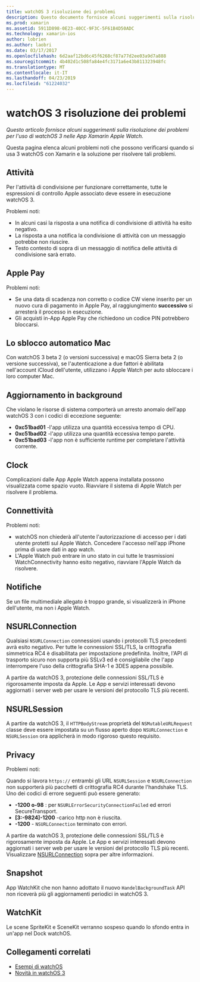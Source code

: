 ```yaml
---
title: watchOS 3 risoluzione dei problemi
description: Questo documento fornisce alcuni suggerimenti sulla risoluzione dei problemi utili quando si lavora con watchOS 3 in Xamarin. Suggerimenti riguardano le attività, Apple Pay, aggiornamento in background, NSURLConnection, privacy e altro ancora.
ms.prod: xamarin
ms.assetid: 5911D898-0E23-40CC-9F3C-5F61B4D50ADC
ms.technology: xamarin-ios
author: lobrien
ms.author: laobri
ms.date: 03/17/2017
ms.openlocfilehash: 6d2aaf12bd6c45f6268cf87a77d2ee03a9d7a888
ms.sourcegitcommit: 4b402d1c508fa84e4fc3171a6e43b811323948fc
ms.translationtype: MT
ms.contentlocale: it-IT
ms.lasthandoff: 04/23/2019
ms.locfileid: "61224032"
---
```

# <a name="watchos-3-troubleshooting"></a>watchOS 3 risoluzione dei problemi

_Questo articolo fornisce alcuni suggerimenti sulla risoluzione dei problemi per l'uso di watchOS 3 nelle App Xamarin Apple Watch._

Questa pagina elenca alcuni problemi noti che possono verificarsi quando si usa 3 watchOS con Xamarin e la soluzione per risolvere tali problemi.

## <a name="activities"></a>Attività

Per l'attività di condivisione per funzionare correttamente, tutte le espressioni di controllo Apple associato deve essere in esecuzione watchOS 3.

Problemi noti:

- In alcuni casi la risposta a una notifica di condivisione di attività ha esito negativo.
- La risposta a una notifica la condivisione di attività con un messaggio potrebbe non riuscire.
- Testo contesto di sopra di un messaggio di notifica delle attività di condivisione sarà errato.

## <a name="apple-pay"></a>Apple Pay

Problemi noti:

- Se una data di scadenza non corretto o codice CW viene inserito per un nuovo cura di pagamento in Apple Pay, al raggiungimento **successivo** si arresterà il processo in esecuzione.
- Gli acquisti in-App Apple Pay che richiedono un codice PIN potrebbero bloccarsi.

## <a name="auto-mac-unlock"></a>Lo sblocco automatico Mac

Con watchOS 3 beta 2 (o versioni successiva) e macOS Sierra beta 2 (o versione successiva), se l'autenticazione a due fattori è abilitata nell'account iCloud dell'utente, utilizzano i Apple Watch per auto sbloccare i loro computer Mac.

## <a name="background-refresh"></a>Aggiornamento in background

Che violano le risorse di sistema comporterà un arresto anomalo dell'app watchOS 3 con i codici di eccezione seguente:

- **0xc51bad01** -l'app utilizza una quantità eccessiva tempo di CPU.
- **0xc51bad02** -l'app utilizza una quantità eccessiva tempo parete.
- **0xc51bad03** -l'app non è sufficiente runtime per completare l'attività corrente.

## <a name="clock"></a>Clock

Complicazioni dalle App Apple Watch appena installata possono visualizzata come spazio vuoto. Riavviare il sistema di Apple Watch per risolvere il problema.

## <a name="connectivity"></a>Connettività

Problemi noti:

- watchOS non chiederà all'utente l'autorizzazione di accesso per i dati utente protetti sul Apple Watch. Concedere l'accesso nell'app iPhone prima di usare dati in app watch.
- L'Apple Watch può entrare in uno stato in cui tutte le trasmissioni WatchConnectivity hanno esito negativo, riavviare l'Apple Watch da risolvere.

## <a name="notifications"></a>Notifiche

Se un file multimediale allegato è troppo grande, si visualizzerà in iPhone dell'utente, ma non i Apple Watch.

## <a name="nsurlconnection"></a>NSURLConnection

Qualsiasi `NSURLConnection` connessioni usando i protocolli TLS precedenti avrà esito negativo. Per tutte le connessioni SSL/TLS, la crittografia simmetrica RC4 è disabilitata per impostazione predefinita. Inoltre, l'API di trasporto sicuro non supporta più SSLv3 ed è consigliabile che l'app interrompere l'uso della crittografia SHA-1 e 3DES appena possibile.

A partire da watchOS 3, protezione delle connessioni SSL/TLS è rigorosamente imposta da Apple. Le App e servizi interessati devono aggiornati i server web per usare le versioni del protocollo TLS più recenti.

## <a name="nsurlsession"></a>NSURLSession

A partire da watchOS 3, il `HTTPBodyStream` proprietà del `NSMutableURLRequest` classe deve essere impostata su un flusso aperto dopo `NSURLConnection` e `NSURLSession` ora applicherà in modo rigoroso questo requisito.

## <a name="privacy"></a>Privacy

Problemi noti:

Quando si lavora `https://` entrambi gli URL `NSURLSession` e `NSURLConnection` non supporterà più pacchetti di crittografia RC4 durante l'handshake TLS. Uno dei codici di errore seguenti può essere generato:

- **-1200 o-98** : per `NSURLErrorSecurityConnectionFailed` ed errori SecureTransport.
- **[3:-9824]-1200** -carico http non è riuscita.
- **-1200**  -  `NSURLConnection` terminato con errori.

A partire da watchOS 3, protezione delle connessioni SSL/TLS è rigorosamente imposta da Apple. Le App e servizi interessati devono aggiornati i server web per usare le versioni del protocollo TLS più recenti. Visualizzare [NSURLConnection](#nsurlconnection) sopra per altre informazioni.

## <a name="snapshots"></a>Snapshot

App WatchKit che non hanno adottato il nuovo `HandelBackgroundTask` API non riceverà più gli aggiornamenti periodici in watchOS 3. 

## <a name="watchkit"></a>WatchKit

Le scene SpriteKit e SceneKit verranno sospeso quando lo sfondo entra in un'app nel Dock watchOS.

## <a name="related-links"></a>Collegamenti correlati

- [Esempi di watchOS](https://developer.xamarin.com/samples/watchos/all/)
- [Novità in watchOS 3](https://developer.apple.com/library/prerelease/content/releasenotes/General/WhatsNewInwatchOS/Articles/watchOS3.html#//apple_ref/doc/uid/TP40017085-SW1)
